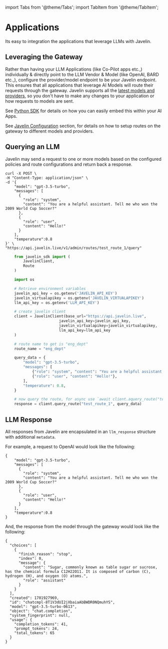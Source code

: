 import Tabs from '@theme/Tabs';
import TabItem from '@theme/TabItem';

# Applications
Its easy to integration the applications that leverage LLMs with Javelin. 

## Leveraging the Gateway
Rather than having your LLM Applications (like Co-Pilot apps etc.,) individually & directly point to the LLM Vendor & Model (like OpenAI, BARD etc.,), configure the provider/model endpoint to be your Javelin endpoint. This ensures that all applications that leverage AI Models will route their requests through the gateway. Javelin supports all the [latest models and providers](supported-llms), so you don't have to make any changes to your application or how requests to models are sent. 

See [Python SDK](../javelin-python/quickstart) for details on how you can easily embed this within your AI Apps. 

See [Javelin Configuration](settinguproutes) section, for details on how to setup routes on the gateway to different models and providers. 

## Querying an LLM
Javelin may send a request to one or more models based on the configured policies and route configurations and return back a response.


<Tabs>
<TabItem value="shell" label="cURL">

```shell
curl -X POST \
-H "Content-Type: application/json" \
-d '{
    "model": "gpt-3.5-turbo",
    "messages": [
      {
        "role": "system",
        "content": "You are a helpful assistant. Tell me who won the 2009 World Cup Soccer?"
      },
      {
        "role": "user",
        "content": "Hello!"
      }
    ],
    "temperature":0.8
}' \
"https://api.javelin.live/v1/admin/routes/test_route_1/query"
```

</TabItem>
<TabItem value="py" label="Python">

```py
    from javelin_sdk import (
        JavelinClient,
        Route
    )

    import os

    # Retrieve environment variables
    javelin_api_key = os.getenv('JAVELIN_API_KEY')
    javelin_virtualapikey = os.getenv('JAVELIN_VIRTUALAPIKEY')
    llm_api_key = os.getenv('LLM_API_KEY')

    # create javelin client
    client = JavelinClient(base_url="https://api.javelin.live",
                        javelin_api_key=javelin_api_key,
                        javelin_virtualapikey=javelin_virtualapikey,
                        llm_api_key=llm_api_key
    )

    # route name to get is "eng_dept"
    route_name = "eng_dept"

    query_data = {
        "model": "gpt-3.5-turbo",
        "messages": [
            {"role": "system", "content": "You are a helpful assistant."},
            {"role": "user", "content": "Hello!"},
        ],
        "temperature": 0.8,
    }

    # now query the route, for async use `await client.aquery_route("test_route_1", query_data)`
    response = client.query_route("test_route_1", query_data)

```

</TabItem>
</Tabs>

## LLM Response
All responses from Javelin are encapsulated in an `llm_response` structure with additional `metadata`. 

For example, a request to OpenAI would look like the following:

<Tabs>
<TabItem value="py" label="Python">

```shell
{
    "model": "gpt-3.5-turbo",
    "messages": [
      {
        "role": "system",
        "content": "You are a helpful assistant. Tell me who won the 2009 World Cup Soccer?"
      },
      {
        "role": "user",
        "content": "Hello!"
      }
    ],
    "temperature":0.8
}
```

</TabItem>
</Tabs>

And, the response from the model through the gateway would look like the following:
```shell
{
  "choices": [
    {
      "finish_reason": "stop",
      "index": 0,
      "message": {
        "content": "Sugar, commonly known as table sugar or sucrose, has the chemical formula C12H22O11. It is composed of carbon (C), hydrogen (H), and oxygen (O) atoms.",
        "role": "assistant"
      }
    }
  ],
  "created": 1701927969,
  "id": "chatcmpl-8T1V3dUI2jXbaiaAbBWDR0NQmuhYS",
  "model": "gpt-3.5-turbo-0613",
  "object": "chat.completion",
  "system_fingerprint": null,
  "usage": {
    "completion_tokens": 41,
    "prompt_tokens": 24,
    "total_tokens": 65
  }
}
```


